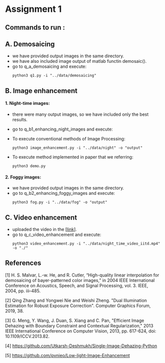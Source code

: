 # Assignment 1

## Commands to run :

## A. Demosaicing
 - we have provided output images in the same directory.
 - we have also included image output of matlab functin demosaic().
 - go to q_a_demosaicing and execute:
	```
	python3 q1.py -i "../data/demosaicing"
	```


## B. Image enhancement

#### 1. Night-time images:
 - there were many output images, so we have included only the best results.
 - go to q_b1_enhancing_night_images and execute:
 - To execute conventional methods of Image Processing:
	```
	python3 image_enhancement.py -i "../data/night" -o "output" 
	```


 - To execute method implemented in paper that we referring:
	```
	python3 demo.py 
	```


#### 2. Foggy images:
 - we have provided output images in the same directory.
 - go to q_b2_enhancing_foggy_images and execute:
	``` 
	python3 fog.py -i "../data/fog" -o "output" 
	```


## C. Video enhancement
 - uploaded the video in the [[link](https://drive.google.com/file/d/1KiLekBdWgPJIn323J51lY1_AaRp8Gmhw/view?usp=sharing)].
 - go to q_c_video_enhancement and execute:
	``` 
	python3 video_enhancement.py -i "../data/night_time_video_iitd.mp4" -o "./" 
	```
	

## References

<a id="1">[1]</a> 
H. S. Malvar, L.-w. He, and R. Cutler, “High-quality linear interpolation for demosaicing of
bayer-patterned color images,” in 2004 IEEE International Conference on Acoustics, Speech,
and Signal Processing, vol. 3. IEEE, 2004, pp. iii–485.

<a id="1">[2]</a> 
Qing Zhang and Yongwei Nie and Weishi Zheng.
"Dual Illumination Estimation for Robust Exposure Correction".
Computer Graphics Forum, 2019, 38.

<a id="1">[3]</a> 
G. Meng, Y. Wang, J. Duan, S. Xiang and C. Pan, "Efficient Image Dehazing with Boundary Constraint and Contextual Regularization," 2013 IEEE International Conference on Computer Vision, 2013, pp. 617-624, doi: 10.1109/ICCV.2013.82.

<a id="1">[4]</a> 
https://github.com/Utkarsh-Deshmukh/Single-Image-Dehazing-Python

<a id="1">[5]</a> 
https://github.com/pvnieo/Low-light-Image-Enhancement